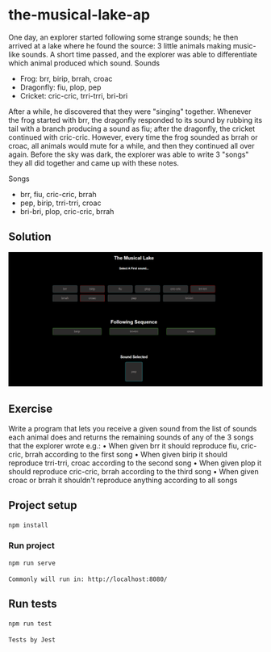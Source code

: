 # the-musical-lake-ap

One day, an explorer started following some strange sounds; he then arrived at a lake where he found the source: 3 little animals making music-like sounds. 
A short time passed, and the explorer was able to differentiate which animal produced which sound. 
Sounds 

-	Frog: brr, birip, brrah, croac
-	Dragonfly: fiu, plop, pep
-	Cricket: cric-cric, trri-trri, bri-bri

After a while, he discovered that they were "singing" together. Whenever the frog started with brr, the dragonfly responded to its sound by rubbing its tail with a branch producing a sound as fiu; after the dragonfly, the cricket continued with cric-cric. However, every time the frog sounded as brrah or croac, all animals would mute for a while, and then they continued all over again. Before the sky was dark, the explorer was able to write 3 "songs" they all did together and came up with these notes. 

Songs 
-	brr, fiu, cric-cric, brrah
-	pep, birip, trri-trri, croac
- bri-bri, plop, cric-cric, brrah

## Solution
![Project image](image.png)

## Exercise
Write a program that lets you receive a given sound from the list of sounds each animal does and returns the remaining sounds of any of the 3 songs that the explorer wrote e.g.: 
•	When given brr it should reproduce fiu, cric-cric, brrah according to the first song
•	When given birip it should reproduce trri-trri, croac according to the second song
•	When given plop it should reproduce cric-cric, brrah according to the third song
•	When given croac or brrah it shouldn't reproduce anything according to all songs

## Project setup
```
npm install
```

### Run project
```
npm run serve

Commonly will run in: http://localhost:8080/ 
```
## Run tests
```
npm run test 

Tests by Jest
```
